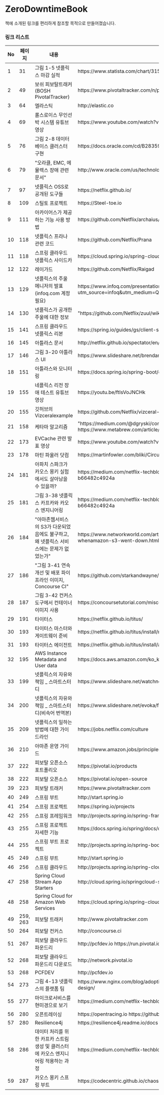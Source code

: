 # ZeroDowntimeBook
책에 소개된 링크를 편리하게 참조할 목적으로 만들어졌습니다. 

### 링크 리스트 

| No | 페이지 | 내용                                                 | URL                                                   |
|----|----------|----------------------------------------------------|------------------------------------------------------------------------------------------|
| 1  | 31       | 그림 1\-5 넷플릭스 마감 실적                                 | https://www\.statista\.com/chart/3153/netflix\-subscribers/                                                                                                                           |
| 2  | 49       | 보쉬 피보탈트래커\(BOSH PivotalTracker\)                   | https://www\.pivotaltracker\.com/n/projects/956238                                                                                                                                    |
| 3  | 64       | 엘라스틱                                               | http://elastic\.co                                                                                                                                                                    |
| 4  | 69       | 롤스로이스 무인선박 시스템 유튜브 영상                              | https://www\.youtube\.com/watch?v=vg0A9Ve7SxE&t=2s                                                                                                                                    |
| 5  | 76       | 그림 2\-8 데이터베이스 클러스터 구현                             | https://docs\.oracle\.com/cd/B28359\_01/server\.111/b28281/architectures\.htm\#i1008366                                                                                               |
| 6  | 79       | "오라클, EMC, 에뮬렉스 장애 관련 문서"                          | http://www\.oracle\.com/us/technologies/linux/prevent\-silent\-data\-corruption\-1852761\.pdf                                                                                         |
| 7  | 97       | 넷플릭스 OSS로 공개된 도구들                                  | https://netflix\.github\.io/                                                                                                                                                          |
| 8  | 109      | 스틸토 프로젝트                                           | https://Steel\-toe\.io                                                                                                                                                                |
| 9  | 111      | 아카이어스가 제공하는 기능 사용 방법                               | https://github\.com/Netflix/archaius/wiki/Features                                                                                                                                    |
| 10 | 118      | 넷플릭스 프라나 관련 코드                                     | https://github\.com/Netflix/Prana                                                                                                                                                     |
| 11 | 118      | 스프링 클라우드 넷플릭스 사이드카                                 | https://cloud\.spring\.io/spring\-cloud\-netflix/multi/multi\_\_polyglot\_support\_with\_sidecar\.html                                                                                |
| 12 | 122      | 레이가드                                               | https://github\.com/Netflix/Raigad                                                                                                                                                    |
| 13 | 129      | 넷플릭스의 주울 메니저의 발표\(infoq\.com 계정필요\)                | https://www\.infoq\.com/presentations/netflix\-gateway\-zuul?utm\_source=infoq&utm\_medium=QCon\_EarlyAccessVideos&utm\_campaign=SpringOnePlatform2016                                |
| 14 | 130      | 넷플릭스가 공개한 주울에 대한 정보                                | "https://github\.com/Netflix/zuul/wiki                                                                                                                                                |
| 15 | 141      | 스프링 클라우드 넷플릭스 리본                                   | https://spring\.io/guides/gs/client\-side\-load\-balancing/                                                                                                                           |
| 16 | 145      | 아틀라스 문서                                            | http://netflix\.github\.io/spectator/en/latest/intro/conventions/                                                                                                                     |
| 17 | 146      | 그림 3\-20 아틀라스 UI                                   | https://www\.slideshare\.net/brendangregg/monitorama\-2015\-netflix\-instance\-analysis                                                                                               |
| 18 | 151      | 아틀라스와 모니터링                                         | https://docs\.spring\.io/spring\-boot/docs/current/reference/html/productionready\-metrics\.html                                                                                      |
| 19 | 155      | 네플릭스 리전 장애 테스트 유튜브 영상                              | https://youtu\.be/ftIsVoJNCHk                                                                                                                                                         |
| 20 | 155      | 깃허브의 Vizceralexample                               | https://github\.com/Netflix/vizceral\-example                                                                                                                                         |
| 21 | 158      | 케타마 알고리즘                                           | "https://medium\.com/@dgryski/consistent\-hashing\-algorithmic\-tradeoffs\-ef\-6b8e2fcae8 https://www\.metabrew\.com/article/libketama\-consistent\-hashing\-algo\-memcached\-clients |
| 22 | 173      | EVCache 관련 발표 영상                                   | https://www\.youtube\.com/watch?v=Ve7ueEYC4TM                                                                                                                                         |
| 23 | 178      | 마틴 파울러 닷컴                                          | https://martinfowler\.com/bliki/CircuitBreaker\.html                                                                                                                                  |
| 24 | 181      | 아파치 스파크가 카오스 몽키 실험에서도 살아남을 수 있을까?                  | https://medium\.com/netflix\-techblog/can\-spark\-streaming\-survive\-chaos\-monkey\-b66482c4924a                                                                                     |
| 25 | 181      | 그림 3\-38 넷플릭스 카프카와 카오스 엔지니어링                       | https://medium\.com/netflix\-techblog/can\-spark\-streaming\-survive\-chaos\-monkey\-b66482c4924a                                                                                     |
| 26 | 184      | "아마존웹서비스의 S3가 다운되었음에도 불구하고, 왜 넷플릭스 서비스에는 문제가 없었는가" | https://www\.networkworld\.com/article/3178076/cloud\-computing/why\-netflix\-didnt\-sink\-whenamazon\-s3\-went\-down\.html                                                           |
| 27 | 186      | "그림 3\-41 연속 개선 및 배포 파이프라인 이미지, Concourse CI"      | https://github\.com/starkandwayne/pipeline\-templates                                                                                                                                 |
| 28 | 187      | 그림 3\-42 컨커스 도구에서 컨테이너 이미지 사용                      | https://concoursetutorial\.com/miscellaneous/docker\-images/                                                                                                                          |
| 29 | 191      | 타이터스                                               | https://netflix\.github\.io/titus/                                                                                                                                                    |
| 30 | 193      | 타이터스 마스터와 게이트웨이 준비                                 | https://netflix\.github\.io/titus/install/master/                                                                                                                                     |
| 31 | 193      | 타이터스 에이전트                                          | https://netflix\.github\.io/titus/install/agent/                                                                                                                                      |
| 32 | 195      | AWS Instance Metadata and User data                | https://docs\.aws\.amazon\.com/ko\_kr/AWSEC2/latest/UserGuide/ec2\-instance\-metadata\.html                                                                                           |
| 33 | 199      | 넷플릭스의 자유와 책임 \_ 스마트스터디                             | https://www\.slideshare\.net/watchncompass/freedom\-responsibility\-culture                                                                                                           |
| 34 | 200      | 넷플릭스의 자유와 책임 \_ 스마트스터디\(비속어 번역본\)                  | https://www\.slideshare\.net/evoka/freedom\-responsibility\-culture\-49207219                                                                                                         |
| 35 | 209      | 넷플릭스의 일하는 방법에 대한 가이드라인                             | https://jobs\.netflix\.com/culture                                                                                                                                                    |
| 36 | 210      | 아마존 운영 가이드                                         | https://www\.amazon\.jobs/principles                                                                                                                                                  |
| 37 | 222      | 피보탈 오픈소스 포트폴리오                                     | https://pivotal\.io/products                                                                                                                                                          |
| 38 | 222      | 피보탈 오픈소스                                           | https://pivotal\.io/open\-source                                                                                                                                                      |
| 39 | 223      | 피보탈 트래커                                            | https://www\.pivotaltracker\.com                                                                                                                                                      |
| 40 | 249      | 스프링 부트                                             | http://start\.spring\.io                                                                                                                                                              |
| 41 | 254      | 스프링 프로젝트                                           | https://spring\.io/projects                                                                                                                                                           |
| 42 | 255      | 스프링 프레임워크                                          | http://projects\.spring\.io/spring\-framework                                                                                                                                         |
| 43 | 255      | 스프링 프로젝트 자세한 기능                                    | https://docs\.spring\.io/spring/docs/current/spring\-framework\-reference/index\.html                                                                                                 |
| 44 | 255      | 스프링 부트 프로젝트                                        | http://projects\.spring\.io/spring\-boot                                                                                                                                              |
| 45 | 249      | 스프링 부트                                             | http://start\.spring\.io                                                                                                                                                              |
| 46 | 256      | 스프링 클라우드                                           | http://projects\.spring\.io/spring\-cloud                                                                                                                                             |
| 47 | 258      | Spring Cloud Stream App Starters                   | http://cloud\.spring\.io/springcloud\-stream\-app\-starters                                                                                                                           |
| 48 | 258      | Spring Cloud for Amazon Web Services               | https://cloud\.spring\.io/spring\-cloud\-aws                                                                                                                                          |
| 49 | 259, 263 | 피보탈 트래커                                            | http://www\.pivotaltracker\.com                                                                                                                                                       |
| 50 | 264      | 피보탈 컨커스                                            | http://concourse\.ci                                                                                                                                                                  |
| 51 | 267      | 피보탈 클라우드 파운드리                                      | http://pcfdev\.io https://run\.pivotal\.io                                                                                                                                            |
| 52 | 268      | 피보탈 클라우드 파운드리 다운로드                                 | http://network\.pivotal\.io                                                                                                                                                           |
| 53 | 268      | PCFDEV                                             | http://pcfdev\.io                                                                                                                                                                     |
| 54 | 273      | 그림 4\-13 넷플릭스의 플랫폼 팀                               | https://www\.nginx\.com/blog/adopting\-microservices\-at\-netflix\-lessons\-for\-team\-and\-process\-design/                                                                          |
| 55 | 277      | 마이크로서비스를 현미경으로 보기                                  | https://medium\.com/netflix\-techblog/a\-microscope\-on\-microservices\-923b906103f4                                                                                                  |
| 56 | 280      | 오픈트레이싱                                             | https://opentracing\.io  https://github\.com/opentracing                                                                                                                              |
| 57 | 280      | Resilience4j                                       | https://resilience4j\.readme\.io/docs                                                                                                                                                 |
| 58 | 286      | 데이터 처리를 위한 카프카 스트림 생성 및 클러스터에 카오스 엔지니어링 적용하는 과정    | https://medium\.com/netflix\-techblog/can\-sparkstreaming\-survive\-chaos\-monkey\-b66482c4924a                                                                                       |
| 59 | 287      | 카오스 몽키 스프링 부트                                      | https://codecentric\.github\.io/chaos\-monkey\-spring\-boot/                                                                                                                          |
